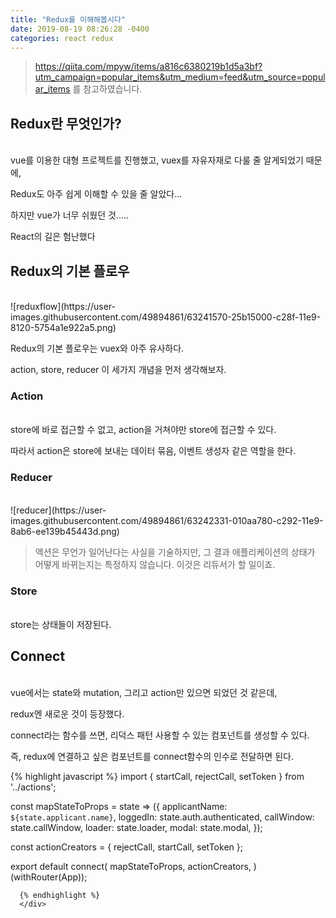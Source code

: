 ```yaml
---
title: "Redux를 이해해봅시다"
date: 2019-08-19 08:26:28 -0400
categories: react redux
---
```



>https://qiita.com/mpyw/items/a816c6380219b1d5a3bf?utm_campaign=popular_items&utm_medium=feed&utm_source=popular_items 를 참고하였습니다.


<h2>Redux란 무엇인가?</h2><br>
vue를 이용한 대형 프로젝트를 진행했고, vuex를 자유자재로 다룰 줄 알게되었기 때문에,

Redux도 아주 쉽게 이해할 수 있을 줄 알았다...

하지만 vue가 너무 쉬웠던 것.....

React의 길은 험난했다 


<h2>Redux의 기본 플로우</h2><br>
![reduxflow](https://user-images.githubusercontent.com/49894861/63241570-25b15000-c28f-11e9-8120-5754a1e922a5.png)

Redux의 기본 플로우는 vuex와 아주 유사하다.

action, store, reducer 이 세가지 개념을 먼저 생각해보자.



<h3>Action</h3><br>
store에 바로 접근할 수 없고, action을 거쳐야만 store에 접근할 수 있다.

따라서 action은 store에 보내는 데이터 묶음, 이벤트 생성자 같은 역할을 한다.


<h3>Reducer</h3><br>
![reducer](https://user-images.githubusercontent.com/49894861/63242331-010aa780-c292-11e9-8ab6-ee139b45443d.png)

>액션은 무언가 일어난다는 사실을 기술하지만, 그 결과 애플리케이션의 상태가 어떻게 바뀌는지는 특정하지 않습니다. 이것은 리듀서가 할 일이죠.


<h3>Store</h3><br>
store는 상태들이 저장된다.



<h2>Connect</h2><br>
vue에서는 state와 mutation, 그리고 action만 있으면 되었던 것 같은데,

redux엔 새로운 것이 등장했다.

connect라는 함수를 쓰면, 리덕스 패턴 사용할 수 있는 컴포넌트를 생성할 수 있다.

즉, redux에 연결하고 싶은 컴포넌트를 connect함수의 인수로 전달하면 된다.


<div>
{% highlight javascript %}
import {
  startCall,
  rejectCall,
  setToken
} from '../actions';

const mapStateToProps = state => ({
  applicantName: `${state.applicant.name}`,
  loggedIn: state.auth.authenticated,
  callWindow: state.callWindow,
  loader: state.loader,
  modal: state.modal,
});

const actionCreators = {
  rejectCall,
  startCall,
  setToken
};

export default connect(
  mapStateToProps,
  actionCreators,
)(withRouter(App));

      {% endhighlight %}
      </div>



